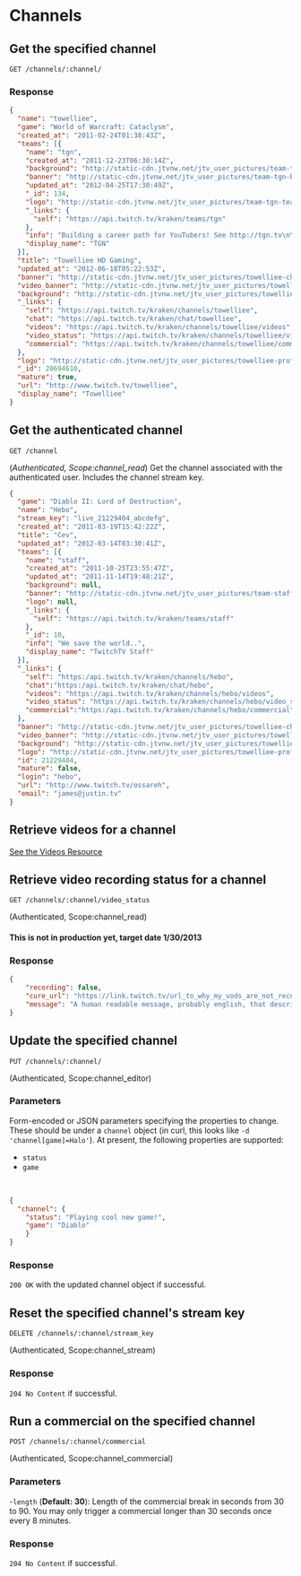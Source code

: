 # Channels

## Get the specified channel

`GET /channels/:channel/`

### Response

```json
{
  "name": "towelliee",
  "game": "World of Warcraft: Cataclysm",
  "created_at": "2011-02-24T01:38:43Z",
  "teams": [{
    "name": "tgn",
    "created_at": "2011-12-23T06:30:14Z",
    "background": "http://static-cdn.jtvnw.net/jtv_user_pictures/team-tgn-background_image-1d969c0af8187732.jpeg",
    "banner": "http://static-cdn.jtvnw.net/jtv_user_pictures/team-tgn-banner_image-f221dbf018f33148-640x125.png",
    "updated_at": "2012-04-25T17:30:49Z",
    "_id": 134,
    "logo": "http://static-cdn.jtvnw.net/jtv_user_pictures/team-tgn-team_logo_image-b710eca274634d81-300x300.png",
    "_links": {
      "self": "https://api.twitch.tv/kraken/teams/tgn"
    },
    "info": "Building a career path for YouTubers! See http://tgn.tv\n\n",
    "display_name": "TGN"
  }],
  "title": "Towelliee HD Gaming",
  "updated_at": "2012-06-18T05:22:53Z",
  "banner": "http://static-cdn.jtvnw.net/jtv_user_pictures/towelliee-channel_header_image-7d10ec1bfbef2988-640x125.png",
  "video_banner": "http://static-cdn.jtvnw.net/jtv_user_pictures/towelliee-channel_offline_image-bdcb1260130fa0cb.png",
  "background": "http://static-cdn.jtvnw.net/jtv_user_pictures/towelliee-channel_background_image-eebc4eabf0686bb9.png",
  "_links": {
    "self": "https://api.twitch.tv/kraken/channels/towelliee",
    "chat": "https://api.twitch.tv/kraken/chat/towelliee",
    "videos": "https://api.twitch.tv/kraken/channels/towelliee/videos",
    "video_status": "https://api.twitch.tv/kraken/channels/towelliee/video_status",
    "commercial": "https://api.twitch.tv/kraken/channels/towelliee/commercial"
  },
  "logo": "http://static-cdn.jtvnw.net/jtv_user_pictures/towelliee-profile_image-7243b004a2ec3720-300x300.png",
  "_id": 20694610,
  "mature": true,
  "url": "http://www.twitch.tv/towelliee",
  "display_name": "Towelliee"
}
```

## Get the authenticated channel <a id="authenticated-channel"/>

`GET /channel`

(*Authenticated, Scope:channel_read*) Get the channel associated with the authenticated user. Includes the channel stream key.

```json
{
  "game": "Diablo II: Lord of Destruction",
  "name": "Hebo",
  "stream_key": "live_21229404_abcdefg",
  "created_at": "2011-03-19T15:42:22Z",
  "title": "Cev",
  "updated_at": "2012-03-14T03:30:41Z",
  "teams": [{
    "name": "staff",
    "created_at": "2011-10-25T23:55:47Z",
    "updated_at": "2011-11-14T19:48:21Z",
    "background": null,
    "banner": "http://static-cdn.jtvnw.net/jtv_user_pictures/team-staff-banner_image-1e028d6b6aec8e6a-640x125.jpeg",
    "logo": null,
    "_links": {
      "self": "https://api.twitch.tv/kraken/teams/staff"
    },
    "_id": 10,
    "info": "We save the world..",
    "display_name": "TwitchTV Staff"
  }],
  "_links": {
    "self": "https:/api.twitch.tv/kraken/channels/hebo",
    "chat":"https:/api.twitch.tv/kraken/chat/hebo",
    "videos": "https://api.twitch.tv/kraken/channels/hebo/videos",
    "video_status": "https://api.twitch.tv/kraken/channels/hebo/video_status",
    "commercial":"https:/api.twitch.tv/kraken/channels/hebo/commercial"
  },
  "banner": "http://static-cdn.jtvnw.net/jtv_user_pictures/towelliee-channel_header_image-7d10ec1bfbef2988-640x125.png",
  "video_banner": "http://static-cdn.jtvnw.net/jtv_user_pictures/towelliee-channel_offline_image-bdcb1260130fa0cb.png",
  "background": "http://static-cdn.jtvnw.net/jtv_user_pictures/towelliee-channel_background_image-eebc4eabf0686bb9.png",
  "logo": "http://static-cdn.jtvnw.net/jtv_user_pictures/towelliee-profile_image-7243b004a2ec3720-300x300.png",
  "id": 21229404,
  "mature": false,
  "login": "hebo",
  "url": "http://www.twitch.tv/ossareh",
  "email": "james@justin.tv"
}
```

## Retrieve videos for a channel

[See the Videos Resource](https://github.com/justintv/Twitch-API/wiki/Videos-Resource#wiki-videos-channel)


## Retrieve video recording status for a channel

`GET /channels/:channel/video_status`

(Authenticated, Scope:channel_read)

#### This is not in production yet, target date 1/30/2013

### Response

```json
{
    "recording": false,
    "cure_url": "https://link.twitch.tv/url_to_why_my_vods_are_not_recording",
    "message": "A human readable message, probably english, that describes why"
}
```



## Update the specified channel

`PUT /channels/:channel/`

(Authenticated, Scope:channel_editor)

### Parameters

Form-encoded or JSON parameters specifying the properties to change. These should be under a `channel` object (in curl, this looks like `-d 'channel[game]=Halo'`). At present, the following properties are supported:

- `status` 
- `game`  

&nbsp;

```json
{
  "channel": {
    "status": "Playing cool new game!",
    "game": "Diablo"
    }
}
```

### Response

`200 OK` with the updated channel object if successful.

## Reset the specified channel's stream key

`DELETE /channels/:channel/stream_key`

(Authenticated, Scope:channel_stream)

### Response

`204 No Content` if successful.

## Run a commercial on the specified channel <a id="commercial"/>

`POST /channels/:channel/commercial`

(Authenticated, Scope:channel_commercial)

### Parameters

  -`length` (**Default: 30**): Length of the commercial break in seconds from 30 to 90. You may only trigger a commercial longer than 30 seconds once every 8 minutes.

### Response

`204 No Content` if successful.

